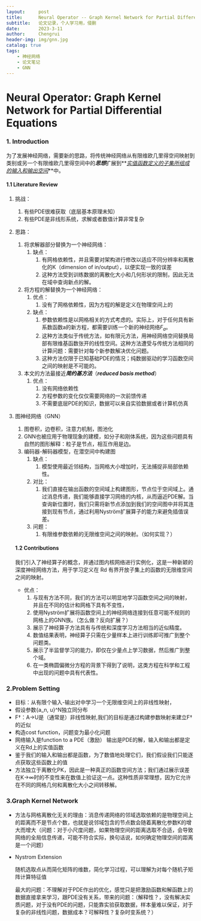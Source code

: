 ```yaml
---
layout:     post
title:      Neural Operator -- Graph Kernel Network for Partial Differential Equations
subtitle:   论文记录，个人学习用，侵删
date:       2023-3-11
author:     Chengrui
header-img: img/gnn.jpg
catalog: true
tags:
    - 神经网络
    - 论文笔记
    - GNN
---
```


# Neural Operator: Graph Kernel Network for Partial Differential Equations

### 1. Introduction

为了发展神经网络，需要新的思路，将传统神经网络从有限维欧几里得空间映射到类别或另一个有限维欧几里得空间中的***思想***扩展到**<u>*实值函数定义的子集所组成的输入和输出空间*</u>**中。

#### 1.1 Literature Review

1. 挑战：

   1. 有些PDE很难获取（底层基本原理未知）
   2. 有些PDE是非线形系统，求解或者数值计算非常复杂

2. 思路：

   1. 将求解器部分替换为一个神经网络：
      1. 缺点：
         1. 有网格依赖性，并且需要对架构进行修改以适应不同分辨率和离散化的K（dimension of in/output），以便实现一致的误差
         2. 这种方法受到训练数据的离散化大小和几何形状的限制，因此无法在域中查询新点的解。
   2. 将方程的解替换为一个神经网络：
      1. 优点：
         1. 没有了网格依赖性，因为方程的解是定义在物理空间上的
      2. 缺点：
         1. 参数依赖性是以网格相关的方式考虑的。实际上，对于任何具有新系数函数a的新方程，都需要训练一个新的神经网络$F_a$。
         2. 这种方法类似于传统方法，如有限元方法，用神经网络空间替换局部有限维基函数张开的线性空间。这种方法遭受与传统方法相同的计算问题：需要针对每个新参数解决优化问题。
         3. 这种方法仅限于已知基础PDE的情况；纯数据驱动的学习函数空间之间的映射是不可能的。
   3. 本文的方法最接近***简约基方法***（***reduced basis method***）
      1. 优点：
         1. 没有网络依赖性
         2. 方程参数的变化仅仅需要网络的一次前馈传递
         3. 不需要底层PDE的知识，数据可以来自实验数据或者计算机仿真

3. 图神经网络（GNN）

   1. 图卷积，边卷积，注意力机制，图池化
   2. GNN也被应用于物理现象的建模，如分子和刚体系统，因为这些问题具有自然的图形解释：粒子是节点，相互作用是边。
   3. 编码器-解码器模型，在潜空间中构建图
      1. 缺点：
         1. 模型使用最近邻结构，当网格大小增加时，无法捕捉非局部依赖性。
      2. 对比：
         1. 我们直接在输出函数的空间域上构建图形，节点位于空间域上。通过消息传递，我们能够直接学习网络的内核，从而逼近PDE解。当查询新位置时，我们只需将新节点添加到我们的空间图中并将其连接到现有节点，通过利用Nyström扩展算子的能力来避免插值误差。
      3. 问题：
         1. 有限维参数依赖的无限维空间之间的映射。（如何实现？）

   #### 1.2 Contributions

   ​	我们引入了神经算子的概念，并通过图内核网络进行实例化，这是一种新颖的深度神经网络方法，用于学习定义在 Rd 有界开放子集上的函数的无限维空间之间的映射。

   - 优点：
     1. 与现有方法不同，我们的方法可以明显地学习函数空间之间的映射，并且在不同的估计和网格下具有不变性，
     2. 使用Nyström扩展将函数空间上的神经网络连接到任意可能不规则的网格上的GNN族。（怎么做？反向扩展？）
     3. 展示了神经算子方法具有与传统和深度学习方法相当的近似精度。
     4. 数值结果表明，神经算子只需在少量样本上进行训练即可推广到整个问题类。
     5. 展示了半监督学习的能力，即仅在少量点上学习数据，然后推广到整个域。
     6. 在一类椭圆偏微分方程的背景下得到了说明，这类方程在科学和工程中出现的问题中具有代表性。

### 2.Problem Setting

- 目标：从有限个输入-输出对中学习一个无限维空间上的非线性映射，
- 假设参数{a_n, u}^N独立同分布
- F†：A→U是（通常是）非线性映射,我们的目标是通过构建参数映射来建立F†的近似
- 构造cost function，问题变为最小化问题
- 网络输入是function to a PDE（激励） 输出是PDE的解，输入和输出都是定义在Rd上的实值函数
- 鉴于我们的输入和输出都是函数，为了数值地处理它们，我们假设我们只能逐点获取这些函数上的值
- 方法独立于离散化PK，因此是一种真正的函数空间方法；我们通过展示误差在K→∞时的不变性来在数值上验证这一点。这种性质非常理想，因为它允许在不同的网格几何和离散化大小之间转移解。

### 3.Graph Kernel Network

- 方法与网格离散化无关的理由：消息传递网络的邻域选取依赖的是物理空间上的距离而不是节点个数，也就是说邻域包含的节点数会随着离散化参数K的增大而增大（问题：对于小尺度问题，如果物理空间的距离选取不合适，会导致网络的全局信息传递，可能不符合实际，换句话说，如何确定物理空间的距离是一个问题）

- Nystrom Extension

  随机选取点从而简化矩阵的维数，简化学习过程，可以理解为对每个随机子矩阵计算特征值

  最大的问题：不理解对于PDE作出的优化，感觉只是把激励函数和解函数上的数据直接拿来学习，跟PDE没有关系，带来的问题：（解释性？，没有解决实质问题，对于没有PDE的问题，只能靠实验获取数据，样本量难以保证，对于复杂的非线性问题，数据成本？可解释性？复杂时变系统？）













